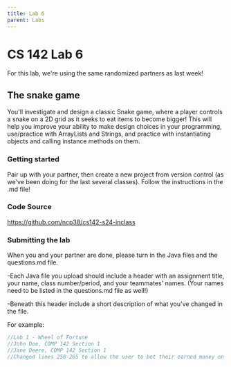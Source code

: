 ```yaml
---
title: Lab 6
parent: Labs
---
```


# CS 142 Lab 6

For this lab, we're using the same randomized partners as last week!

## The snake game

You'll investigate and design a classic Snake game, where a player controls a snake on a 2D grid as it seeks to eat items to become bigger!  This will help you improve your ability to make design choices in your programming, use/practice with ArrayLists and Strings, and practice with instantiating objects and calling instance methods on them.

### Getting started

Pair up with your partner, then create a new project from version control (as we've been doing for the last several classes).  Follow the instructions in the .md file!

### Code Source

https://github.com/ncp38/cs142-s24-inclass

### Submitting the lab

When you and your partner are done, please turn in the Java files and the questions.md file. 

-Each Java file you upload should include a header with an assignment title, your name, class number/period, and your teammates' names.  (Your names need to be listed in the questions.md file as well!)

-Beneath this header include a short description of what you've changed in the file.

For example:

```java
//Lab 1 - Wheel of Fortune
//John Doe, COMP 142 Section 1
//Jane Deere, COMP 142 Section 1
//Changed lines 250-265 to allow the user to bet their earned money on a letter.
```